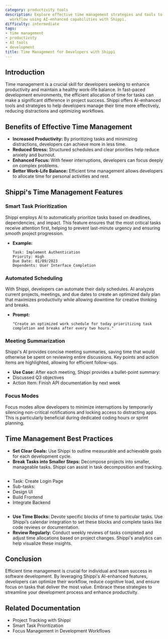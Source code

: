 ```yaml
---
category: productivity tools
description: Explore effective time management strategies and tools to optimize your
  workflow using AI-enhanced capabilities with Shippi.
difficulty: intermediate
tags:
- time management
- productivity
- AI tools
- development
title: Time Management for Developers with Shippi
---
```


## Introduction

Time management is a crucial skill for developers seeking to enhance productivity and maintain a healthy work-life balance. In fast-paced development environments, the efficient allocation of time for tasks can make a significant difference in project success. Shippi offers AI-enhanced tools and strategies to help developers manage their time more effectively, reducing distractions and optimizing workflows.

## Benefits of Effective Time Management
- **Increased Productivity:** By prioritizing tasks and minimizing distractions, developers can achieve more in less time.
- **Reduced Stress:** Structured schedules and clear priorities help reduce anxiety and burnout.
- **Enhanced Focus:** With fewer interruptions, developers can focus deeply on complex problems.
- **Better Work-Life Balance:** Efficient time management allows developers to allocate time for personal activities and rest.

## Shippi's Time Management Features

### Smart Task Prioritization

Shippi employs AI to automatically prioritize tasks based on deadlines, dependencies, and impact. This feature ensures that the most critical tasks receive attention first, helping to prevent last-minute urgency and ensuring smooth project progression.
- **Example:**
  ```
  Task: Implement Authentication
  Priority: High
  Due Date: 01/09/2023
  Dependents: User Interface Completion
  ```

### Automated Scheduling

With Shippi, developers can automate their daily schedules. AI analyzes current projects, meetings, and due dates to create an optimized daily plan that maximizes productivity while allowing downtime for creative thinking and breaks.
- **Prompt:**
  ```
  "Create an optimized work schedule for today prioritizing task completion and breaks after every two hours."
  ```

### Meeting Summarization

Shippi's AI provides concise meeting summaries, saving time that would otherwise be spent on reviewing entire discussions. Key points and action items are highlighted, allowing for efficient follow-ups.
- **Use Case:**
  After each meeting, Shippi provides a bullet-point summary:
- Discussed Q3 objectives
- Action Item: Finish API documentation by next week

### Focus Modes

Focus modes allow developers to minimize interruptions by temporarily silencing non-critical notifications and locking access to distracting apps. This is particularly beneficial during dedicated coding hours or sprint planning.

## Time Management Best Practices
- **Set Clear Goals:** Use Shippi to outline measurable and achievable goals for each development cycle.
- **Break Tasks into Smaller Steps:** Decompose projects into smaller, manageable tasks. Shippi can assist in task decomposition and tracking.
  ```yaml
- Task: Create Login Page
- Sub-tasks:
- Design UI
- Build Frontend
- Integrate Backend
  ```
- **Use Time Blocks:** Devote specific blocks of time to particular tasks. Use Shippi’s calendar integration to set these blocks and complete tasks like code reviews or documentation.
- **Review Regularly:** Conduct weekly reviews of tasks completed and adjust time allocations based on project changes. Shippi's analytics can help visualize these insights.

## Conclusion

Efficient time management is crucial for individual and team success in software development. By leveraging Shippi's AI-enhanced features, developers can optimize their workflow, reduce cognitive load, and ensure focus on tasks that deliver the most value. Embrace these strategies to streamline your development process and enhance productivity.

## Related Documentation
- Project Tracking with Shippi
- Smart Task Prioritization
- Focus Management in Development Workflows
